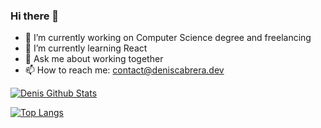 ### Hi there 👋

- 🔭 I’m currently working on Computer Science degree and freelancing
- 🌱 I’m currently learning React
- 💬 Ask me about working together
- 📫 How to reach me: contact@deniscabrera.dev



[![Denis Github Stats](https://github-readme-stats.vercel.app/api?username=denisCabrera&count_private=true&show_icons=true&theme=dark&hide=stars,issues)](https://github.com/denisCabrera/github-readme-stats)

[![Top Langs](https://github-readme-stats.vercel.app/api/top-langs/?username=denisCabrera&layout=compact&theme=dark)](https://github.com/denisCabrera/github-readme-stats)

